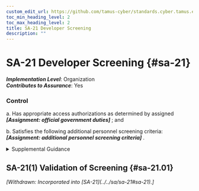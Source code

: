 ```yaml
---
custom_edit_url: https://github.com/tamus-cyber/standards.cyber.tamus.edu/tree/main/static/content/tamus.edu/TAMUS_profile.xml
toc_min_heading_level: 2
toc_max_heading_level: 2
title: SA-21 Developer Screening
description: ""
---
```


# SA-21 Developer Screening {#sa-21}

_**Implementation Level**_: Organization\
_**Contributes to Assurance**_: Yes

### Control

a. Has appropriate access authorizations as determined by assigned <strong> <em>[Assignment: official government duties]</em> </strong> ; and

b. Satisfies the following additional personnel screening criteria: <strong> <em>[Assignment: additional personnel screening criteria]</em> </strong>.

<details>
  <summary>Supplemental Guidance</summary>

Developer screening is directed at external developers. Internal developer screening is addressed by <a xmlns="http://csrc.nist.gov/ns/oscal/1.0" href="#ps-3">PS-3</a> . Because the system, system component, or system service may be used in critical activities essential to the national or economic security interests of the United States, organizations have a strong interest in ensuring that developers are trustworthy. The degree of trust required of developers may need to be consistent with that of the individuals who access the systems, system components, or system services once deployed. Authorization and personnel screening criteria include clearances, background checks, citizenship, and nationality. Developer trustworthiness may also include a review and analysis of company ownership and relationships that the company has with entities that may potentially affect the quality and reliability of the systems, components, or services being developed. Satisfying the required access authorizations and personnel screening criteria includes providing a list of all individuals who are authorized to perform development activities on the selected system, system component, or system service so that organizations can validate that the developer has satisfied the authorization and screening requirements.

</details>

## SA-21(1) Validation of Screening {#sa-21.01}

<prop xmlns="http://csrc.nist.gov/ns/oscal/1.0" name="status" value="withdrawn">
               <em>[Withdrawn: Incorporated into [SA-21](../../sa/sa-21#sa-21).]</em>
            </prop>
            

